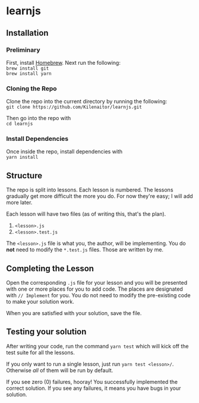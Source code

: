 # learnjs

## Installation

### Preliminary

First, install [Homebrew](https://brew.sh/).
Next run the following:  
`brew install git`  
`brew install yarn`  

### Cloning the Repo

Clone the repo into the current directory by running the following:  
`git clone https://github.com/Kilenaitor/learnjs.git`

Then go into the repo with  
`cd learnjs`

### Install Dependencies
Once inside the repo, install dependencies with  
`yarn install`

## Structure

The repo is split into lessons. Each lesson is numbered.
The lessons gradually get more difficult the more you do.
For now they're easy; I will add more later.

Each lesson will have two files (as of writing this, that's the plan).

1. `<lesson>.js`
2. `<lesson>.test.js`

The `<lesson>.js` file is what you, the author, will be implementing.
You do **not** need to modify the `*.test.js` files. Those are written by me.

## Completing the Lesson

Open the corresponding `.js` file for your lesson and you will be presented with one or more places for you to add code.
The places are designated with `// Implement` for you. You do not need to modify the pre-existing code to make your solution work.

When you are satisfied with your solution, save the file.

## Testing your solution

After writing your code, run the command `yarn test` which will kick off the test suite for all the lessons.

If you only want to run a single lesson, just run `yarn test <lesson>/`.
Otherwise _all_ of them will be run by default.

If you see zero (0) failures, hooray! You successfully implemented the correct solution.
If you see any failures, it means you have bugs in your solution.

